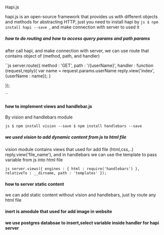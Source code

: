 Hapi.js

hapi.js is an open-source framework that provides us with different objects and methods for abstracting HTTP, just you need to install hapi by ``js $ npm install hapi --save ``, and make connection with server to used it


##### how to do routing and how to access query params and path params
 after call hapi, and make connection with server, we can use route that contains object of (method, path, and handler)
 
``js
 server.route({
  method : 'GET',
  path : '/{userName}',
   handler : function (request,reply){
    var name = request.params.userName
   reply.view('index', {userName : name});
  }

});

``


#### how to implement views and handlebar.js

By vision and handlebars module

``js $ npm install vision --save
$ npm install handlebars --save
``
##### we used vision to add dynamic content from js to html file

vision module contains views that used for add file (html,css,..) reply.view('file_name'), and in handlebars we can use the template to pass variable from js into html file

``js
server.views({
   engines : {
     html : require('handlebars')
   },
   relativeTo : __dirname,
     path : 'templates'
   });
``

####  how to server static content
we can add static content without vision and handlebars, just by route any html file

#### inert is amodule that used for add image in website

#### we use postgres databsae to insert,select variable inside handler for hapi server
